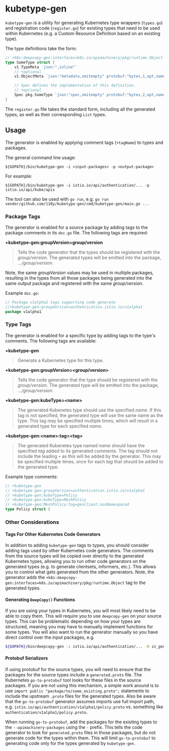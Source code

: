 # kubetype-gen

`kubetype-gen` is a utility for generating Kubernetes type wrappers (`types.go`)
and registration code (`register.go`) for existing types that need to be used
within Kubernetes (e.g. a Custom Resource Definition based on an existing type).

The type definitions take the form:

```go
// +k8s:deepcopy-gen:interfaces=k8s.io/apimachinery/pkg/runtime.Object
type SomeType struct {
    v1.TypeMeta `json:",inline"`
    // +optional
    v1.ObjectMeta `json:"metadata,omitempty" protobuf:"bytes,1,opt,name=metadata"`

    // Spec defines the implementation of this definition.
    // +optional
    Spec pkg.SomeType `json:"spec,omitempty" protobuf:"bytes,2,opt,name=spec"`
}
```

The `register.go` file takes the standard form, including all the generated
types, as well as their corresponding `List` types.

## Usage

The generator is enabled by applying comment tags (`+tagName`) to types and
packages.

The general command line usage:

`${GOPATH}/bin/kubetype-gen -i <input-packages> -p <output-package>`

For example:

`${GOPATH}/bin/kubetype-gen -i istio.io/api/authentication/... -p istio.io/api/kube/apis`

The tool can also be used with `go run`, e.g. `go run vendor/github.com/110y/kubetype-gen/cmd/kubetype-gen/main.go ...`

### Package Tags

The generator is enabled for a source package by adding tags to the package
comments in its `doc.go` file.  The following tags are required:

**+kubetype-gen:groupVersion=group/version**
> Tells the code generator that the types should be registered with the
> *group/version*.  The generated types will be emitted into the package,
> *.../group/version*.

Note, the same *groupVersion* values may be used in multiple packages, resulting
in the types from all those packages being generated into the same output
package and registered with the same *group/version*.

Example `doc.go`:

```go
// Package v1alpha1 tags supporting code generate
//+kubetype-gen:groupVersion=authentication.istio.io/v1alpha1
package v1alpha1
```

### Type Tags

The generator is enabled for a specific type by adding tags to the type's
comments.  The following tags are available:

**+kubetype-gen**
> Generate a Kubernetes type for this type.

**+kubetype-gen:groupVersion=\<group/version>**
> Tells the code generator that the type should be registered with the
> *group/version*.  The generated type will be emitted into the package,
> *.../group/version*.

**+kubetype-gen:kubeType=\<name>**
> The generated Kubenetes type should use the specified *name*.  If this tag is
> not specified, the generated type will use the same name as the type.  This
> tag may be specified multiple times, which will result in a generated type for
> each specified *name*.

**+kubetype-gen:\<name>:tag=\<tag>**
> The generated Kubenetes type named *name* should have the specified *tag*
> added to its generated comments.  The tag should not include the leading `+`
> as this will be added by the generator.  This may be specified multiple times,
> once for each *tag* that should be added to the generated type.

Example type comments:

```go
// +kubetype-gen
// +kubetype-gen:groupVersion=authentication.istio.io/v1alpha1
// +kubetype-gen:kubeType=Policy
// +kubetype-gen:kubeType=MeshPolicy
// +kubetype-gen:MeshPolicy:tag=genclient:nonNamespaced
type Policy struct {
```

### Other Considerations

#### Tags For Other Kubernetes Code Generators

In addition to adding `kubetype-gen` tags to types, you should consider adding
tags used by other Kubernetes code generators.  The comments from the source
types will be copied over directly to the generated Kubernetes types, allowing
you to run other code generators on the generated types (e.g. to generate
clientsets, informers, etc.).  This allows you to control what gets generated
from the other generators.  Note, the generator adds the
`+k8s:deepcopy-gen:interfaces=k8s.io/apimachinery/pkg/runtime.Object` tag to the
generated types.

#### Generating `DeepCopy()` Functions

If you are using your types in Kubernetes, you will most likely need to be able
to copy them.  This will require you to use `deepcopy-gen` on your source types.
This can be problematic depending on how your types are structured, meaning you
may have to manually implement functions for some types.  You will also want to
run the generator manually so you have direct control over the input packages,
e.g.

```bash
${GOPATH}/bin/deepcopy-gen -i istio.io/api/authentication/... -O zz_generated.deepcopy -h vendor/github.com/110y/kubetype-gen/cmd/kubetype-gen/boilerplate.go.txt
```

#### Protobuf Serializers

If using protobuf for the source types, you will need to ensure that the
packages for the source types include a `generated.proto` file.  The Kubernetes
`go-to-protobuf` tool looks for these files in the source packages.  If you are
not using this mechanism, a simple work around is to use
`import public "package/to/some_existing.proto";` statements to include the
upstream `.proto` files for the generated types.  Also be aware that the
 `go-to-protobuf` generator assumes imports use full import path, e.g.
 `istio.io/api/authentication/v1alpha1/policy.proto` vs. something like
 `authentication/v1alpha1/policy.proto`.

When running `go-to-protobuf`, add the packages for the existing types to the
`--apimachinery-packages` using the `-` prefix.  This tells the code generator
to look for `generated.proto` files in those packages, but do not generate
code for the types within them.  This will limit `go-to-protobuf` to generating
code only for the types generated by `kubetype-gen`.